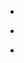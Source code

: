 
- [](/2021/08/1421693688900505603/)

- [](/2021/03/1375110861237325824/)

- [](/2020/06/1277206902431244289/)
